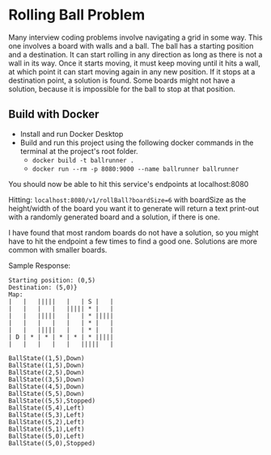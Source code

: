 # Rolling Ball Problem

Many interview coding problems involve navigating a grid in some way.
This one involves a board with walls and a ball.
The ball has a starting position and a destination. 
It can start rolling in any direction as long as there is not a wall in its way.
Once it starts moving, it must keep moving until it hits a wall, at which point it can start moving again in any new position.
If it stops at a destination point, a solution is found.
Some boards might not have a solution, because it is impossible for the ball to stop at that position.

## Build with Docker

- Install and run Docker Desktop
- Build and run this project using the following docker commands in the terminal at the project's root folder.
    - ```docker build -t ballrunner .```
    - ```docker run --rm -p 8080:9000 --name ballrunner ballrunner```

You should now be able to hit this service's endpoints at localhost:8080

Hitting: ```localhost:8080/v1/rollBall?boardSize=6``` with boardSize as the height/width of the board you want it to generate will return a text print-out with a randomly generated board and a solution, if there is one. 

I have found that most random boards do not have a solution, so you might have to hit the endpoint a few times to find a good one. 
Solutions are more common with smaller boards.

Sample Response:

```Ball Rolling Game
Starting position: (0,5)
Destination: (5,0)}
Map:
|   |   |||||   |   | S |   |
|   |   |   |   ||||| * |   |
|   |   |||||   |   | * |||||
|   |   |   |   |   | * |   |
|   |   |||||   |   | * |   |
| D | * | * | * | * | * |||||
|   |   |   |   |   |||||   |

BallState((1,5),Down)
BallState((1,5),Down)
BallState((2,5),Down)
BallState((3,5),Down)
BallState((4,5),Down)
BallState((5,5),Down)
BallState((5,5),Stopped)
BallState((5,4),Left)
BallState((5,3),Left)
BallState((5,2),Left)
BallState((5,1),Left)
BallState((5,0),Left)
BallState((5,0),Stopped)
